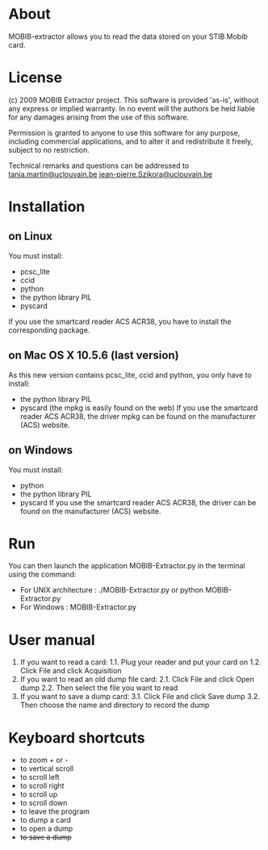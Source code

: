 # About

MOBIB-extractor allows you to read the data stored on your STIB Mobib card.

# License

(c) 2009 MOBIB Extractor project. This software is provided 'as-is',
without any express or implied warranty. In no event will the authors be held
liable for any damages arising from the use of this software.

Permission is granted to anyone to use this software for any purpose,
including commercial applications, and to alter it and redistribute it
freely, subject to no restriction.

Technical remarks and questions can be addressed to
<tania.martin@uclouvain.be>
<jean-pierre.Szikora@uclouvain.be>

# Installation

## on Linux

You must install:
- pcsc_lite
- ccid
- python
- the python library PIL 
- pyscard

If you use the smartcard reader ACS ACR38, you have to install the
corresponding package.


## on Mac OS X 10.5.6 (last version)

As this new version contains pcsc_lite, ccid and python, you only have to
install:
- the python library PIL
- pyscard (the mpkg is easily found on the web)
If you use the smartcard reader ACS ACR38, the driver mpkg can be found on the
manufacturer (ACS) website.


## on Windows

You must install:
- python
- the python library PIL
- pyscard
If you use the smartcard reader ACS ACR38, the driver can be found on the
manufacturer (ACS) website.

# Run

You can then launch the application MOBIB-Extractor.py in the terminal using
the command:
- For UNIX architecture : ./MOBIB-Extractor.py or python MOBIB-Extractor.py
- For Windows : MOBIB-Extractor.py

# User manual

1. If you want to read a card:
1.1. Plug your reader and put your card on
1.2. Click File and click Acquisition
2. If you want to read an old dump file card:
2.1. Click File and click Open dump
2.2. Then select the file you want to read
3. If you want to save a dump card:
3.1. Click File and click Save dump
3.2. Then choose the name and directory to record the dump

# Keyboard shortcuts

- <Double-Click> to zoom + or -
- <MouseWheel> to vertical scroll
- <Left arrow> to scroll left
- <Right arrow> to scroll right
- <Up arrow> to scroll up
- <Down arrow> to scroll down
- <Esc> to leave the program
- <a> to dump a card
- <o> to open a dump
- <s> to save a dump
